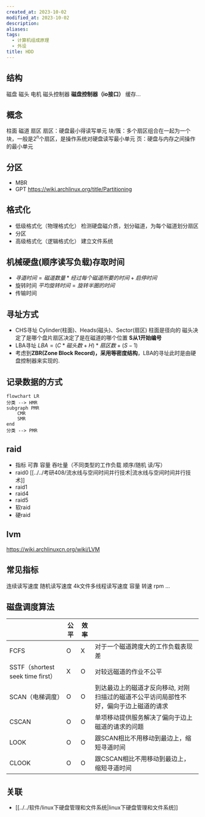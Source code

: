 ```yaml
---
created_at: 2023-10-02
modified_at: 2023-10-02
description: 
aliases: 
tags:
  - 计算机组成原理
  - 外设
title: HDD
---
```

## 结构
磁盘 磁头 电机 磁头控制器 **磁盘控制器（io接口）** 缓存...
## 概念
柱面 磁道 扇区
扇区：硬盘最小得读写单元
块/簇：多个扇区组合在一起为一个块，一般是$2^n$个扇区，是操作系统对硬盘读写最小单元
页：硬盘与内存之间操作的最小单元
## 分区
- MBR
- GPT
<https://wiki.archlinux.org/title/Partitioning>
## 格式化
- 低级格式化（物理格式化）
	检测硬盘磁介质，划分磁道，为每个磁道划分扇区
- 分区
- 高级格式化（逻辑格式化）
	建立文件系统
## 机械硬盘(顺序读写负载)存取时间
- $寻道时间 = 磁道数量*经过每个磁道所要的时间 + 启停时间$
- 旋转时间 $平均旋转时间 = 旋转半圈的时间$
- 传输时间
## 寻址方式
- CHS寻址 Cylinder(柱面)、Heads(磁头)、Sector(扇区) 柱面是径向的 磁头决定了是哪个盘片扇区决定了是在磁道的哪个位置 **S从1开始编号**
- LBA寻址 $LBA = (C*磁头数 + H)*扇区数  +(S-1)$
- 考虑到**ZBR(Zone Block Record)，采用等密度结构**，LBA的寻址此时是由硬盘控制器来实现的.
## 记录数据的方式
```mermaid
flowchart LR
分类 --> HMR
subgraph PMR
	CMR
	SMR
end
分类 --> PMR
```
## raid
- 指标 可靠 容量 吞吐量（不同类型的工作负载 顺序/随机 读/写）
- raid0 [[../../考研408/流水线与空间时间并行技术|流水线与空间时间并行技术]]
- raid1
- raid4
- raid5
- 软raid
- 硬raid
## lvm
<https://wiki.archlinuxcn.org/wiki/LVM>
## 常见指标
连续读写速度
随机读写速度
4k文件多线程读写速度
容量
转速 rpm
...
## 磁盘调度算法

|                                | 公平  | 效率  |                                              |
| ------------------------------ | --- | --- | -------------------------------------------- |
| FCFS                           | O   | X   | 对于一个磁道跨度大的工作负载表现差                            |
| SSTF（shortest seek time first） | X   | O   | 对较远磁道的作业不公平                                  |
| SCAN（电梯调度）                     | O   | O   | 到达最边上的磁道才反向移动, 对刚扫描过的磁道不公平访问局部性不好，偏向于边上磁道的请求 |
| CSCAN                          | O   | O   | 单项移动提供服务解决了偏向于边上磁道的请求的问题                     |
| LOOK                           | O   | O   | 跟SCAN相比不用移动到最边上，缩短寻道时间                       |
| CLOOK                          | O   | O   | 跟CSCAN相比不用移动到最边上，缩短寻道时间                      |

## 关联
- [[../../软件/linux下硬盘管理和文件系统|linux下硬盘管理和文件系统]]